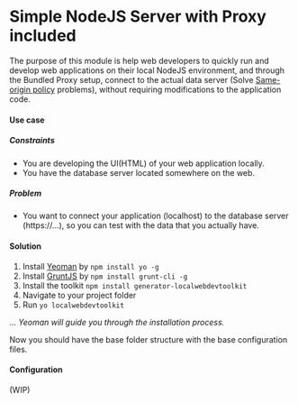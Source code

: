 # Simple NodeJS Server with Proxy included
The purpose of this module is help web developers to quickly run and develop web applications on their local NodeJS environment, and through the Bundled Proxy setup, connect to the actual data server (Solve [Same-origin policy](https://en.wikipedia.org/wiki/Same-origin_policy) problems), without requiring modifications to the application code.

#### Use case
##### Constraints
* You are developing the UI(HTML) of your web application locally.
* You have the database server located somewhere on the web.

##### Problem
* You want to connect your application (localhost) to the database server (https://...), so you can test with the data that you actually have.

#### Solution

1. Install [Yeoman](http://yeoman.io/) by `npm install yo -g`
2. Install [GruntJS](http://gruntjs.com/) by `npm install grunt-cli -g`
3. Install the toolkit `npm install generator-localwebdevtoolkit`
4. Navigate to your project folder
5. Run `yo localwebdevtoolkit`

*... Yeoman will guide you through the installation process.*


Now you should have the base folder structure with the base configuration files.

#### Configuration
(WIP)

